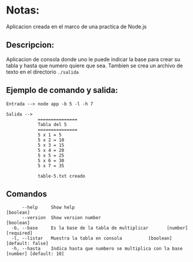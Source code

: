 # Notas: 
Aplicacion creada en el marco de una practica de Node.js

## Descripcion:
Aplicacion de consola donde uno le puede indicar la base para crear su tabla y hasta que numero quiere que sea.
Tambien se crea un archivo de texto en el directorio ` ./salida `

## Ejemplo de comando y salida:

```
Entrada --> node app -b 5 -l -h 7

Salida --> 
            ===============
            Tabla del 5
            ===============
            5 x 1 = 5
            5 x 2 = 10
            5 x 3 = 15
            5 x 4 = 20
            5 x 5 = 25
            5 x 6 = 30
            5 x 7 = 35

            table-5.txt creado

```

## Comandos
```
      --help     Show help                                             [boolean]
      --version  Show version number                                   [boolean]
  -b, --base     Es la base de la tabla de multiplicar       [number] [required]
  -l, --listar   Muestra la tabla en consola          [boolean] [default: false]
  -h, --hasta    Indica hasta que numbero se multiplica con la base [number] [default: 10]
```